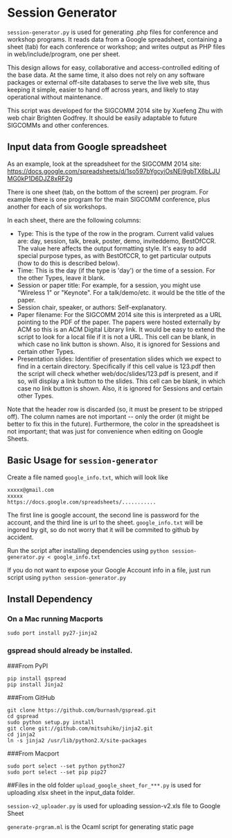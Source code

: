 # Session Generator

`session-generator.py` is used for generating .php files for conference and workshop programs.  It reads data from a Google spreadsheet, containing a sheet (tab) for each conference or workshop; and writes output as PHP files in web/include/program, one per sheet.

This design allows for easy, collaborative and access-controlled editing of the base data.  At the same time, it also does not rely on any software packages or external off-site databases to serve the live web site, thus keeping it simple, easier to hand off across years, and likely to stay operational without maintenance.

This script was developed for the SIGCOMM 2014 site by Xuefeng Zhu with web chair Brighten Godfrey.  It should be easily adaptable to future SIGCOMMs and other conferences.

## Input data from Google spreadsheet

As an example, look at the spreadsheet for the SIGCOMM 2014 site:
https://docs.google.com/spreadsheets/d/1so597bYgcyiOsNEj9gbTX6bLJUMG0kP1D6DJZ8xRF2g

There is one sheet (tab, on the bottom of the screen) per program.  For example there is one program for the main SIGCOMM conference, plus another for each of six workshops.

In each sheet, there are the following columns:

* Type:  This is the type of the row in the program.  Current valid values are:  day, session, talk, break, poster, demo, inviteddemo, BestOfCCR.  The value here affects the output formatting style.  It's easy to add special purpose types, as with BestOfCCR, to get particular outputs (how to do this is described below).
* Time:  This is the day (if the type is 'day') or the time of a session.  For the other Types, leave it blank.
* Session or paper title: For example, for a session, you might use "Wireless 1" or "Keynote".  For a talk/demo/etc. it would be the title of the paper.
* Session chair, speaker, or authors: Self-explanatory.
* Paper filename: For the SIGCOMM 2014 site this is interpreted as a URL pointing to the PDF of the paper.  The papers were hosted externally by ACM so this is an ACM Digital Library link.  It would be easy to extend the script to look for a local file if it is not a URL.  This cell can be blank, in which case no link button is shown.  Also, it is ignored for Sessions and certain other Types.
* Presentation slides: Identifier of presentation slides which we expect to find in a certain directory.  Specifically if this cell value is 123.pdf then the script will check whether web/doc/slides/123.pdf is present, and if so, will display a link button to the slides.  This cell can be blank, in which case no link button is shown.  Also, it is ignored for Sessions and certain other Types.

Note that the header row is discarded (so, it must be present to be stripped off).  The column names are not important -- only the order (it might be better to fix this in the future).  Furthermore, the color in the spreadsheet is not important; that was just for convenience when editing on Google Sheets.

## Basic Usage for `session-generator`

Create a file named `google_info.txt`, which will look like
```
xxxxx@gmail.com
xxxxx
https://docs.google.com/spreadsheets/...........
```
The first line is google account, the second line is password for the account, and the third line is url to the sheet.
`google_info.txt` will be ingored by git, so do not worry that it will be commited to github by accident.

Run the script after installing dependencies using `python session-generator.py < google_info.txt`

If you do not want to expose your Google Account info in a file, just run script using `python session-generator.py`


## Install Dependency 
### On a Mac running Macports
```
sudo port install py27-jinja2
```
### gspread should already be installed.

###From PyPI
```
pip install gspread
pip install Jinja2
```
###From GitHub
```
git clone https://github.com/burnash/gspread.git
cd gspread
sudo python setup.py install
git clone git://github.com/mitsuhiko/jinja2.git
cd jinja2
ln -s jinja2 /usr/lib/python2.X/site-packages
```
###From Macport
```
sudo port select --set python python27
sudo port select --set pip pip27
```

##Files in the old folder
`upload_google_sheet_for_***.py` is used for uploading xlsx sheet in the input_data folder.

`session-v2_uploader.py` is used for uploading session-v2.xls file to Google Sheet

`generate-prgram.ml` is the Ocaml script for generating static page

